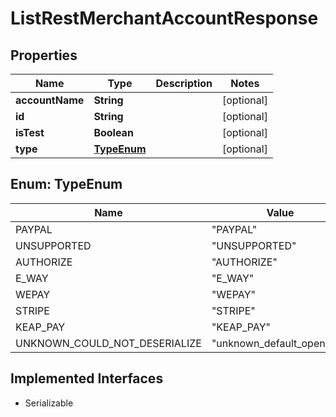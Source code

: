 

# ListRestMerchantAccountResponse


## Properties

| Name | Type | Description | Notes |
|------------ | ------------- | ------------- | -------------|
|**accountName** | **String** |  |  [optional] |
|**id** | **String** |  |  [optional] |
|**isTest** | **Boolean** |  |  [optional] |
|**type** | [**TypeEnum**](#TypeEnum) |  |  [optional] |



## Enum: TypeEnum

| Name | Value |
|---- | -----|
| PAYPAL | &quot;PAYPAL&quot; |
| UNSUPPORTED | &quot;UNSUPPORTED&quot; |
| AUTHORIZE | &quot;AUTHORIZE&quot; |
| E_WAY | &quot;E_WAY&quot; |
| WEPAY | &quot;WEPAY&quot; |
| STRIPE | &quot;STRIPE&quot; |
| KEAP_PAY | &quot;KEAP_PAY&quot; |
| UNKNOWN_COULD_NOT_DESERIALIZE | &quot;unknown_default_open_api&quot; |


## Implemented Interfaces

* Serializable

